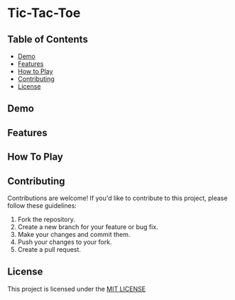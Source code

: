 # Tic-Tac-Toe

## Table of Contents

- [Demo](#demo)
- [Features](#features)
- [How to Play](#how-to-play)
- [Contributing](#contributing)
- [License](#license)

## Demo

## Features

## How To Play

## Contributing

Contributions are welcome! If you'd like to contribute to this project, please follow these guidelines:

1.  Fork the repository.
2.  Create a new branch for your feature or bug fix.
3.  Make your changes and commit them.
4.  Push your changes to your fork.
5.  Create a pull request.

## License

This project is licensed under the [MIT LICENSE](./LICENSE)
